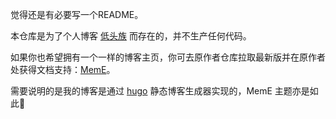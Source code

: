 觉得还是有必要写一个README。

本仓库是为了个人博客 [低头族](https://ditou.org/) 而存在的，并不生产任何代码。

如果你也希望拥有一个一样的博客主页，你可去原作者仓库拉取最新版并在原作者处获得文档支持：[MemE](https://github.com/reuixiy/hugo-theme-meme)。

需要说明的是我的博客是通过 [hugo](https://gohugo.io/) 静态博客生成器实现的，MemE 主题亦是如此🙂

